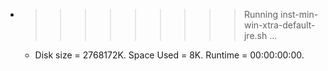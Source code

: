 * >>>>>>>>> Running inst-min-win-xtra-default-jre.sh ...
  * Disk size = 2768172K. Space Used = 8K. Runtime = 00:00:00:00.
